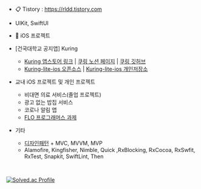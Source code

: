 
- 📋 Tistory : https://rldd.tistory.com   <br>

* UIKit, SwiftUI

* 🍎 iOS 프로젝트
* [건국대학교 공지앱] Kuring
   * [Kuring 앱스토어 링크](https://apps.apple.com/kr/app/%EC%BF%A0%EB%A7%81-%EA%B1%B4%EA%B5%AD%EB%8C%80%ED%95%99%EA%B5%90-%EA%B3%B5%EC%A7%80%EC%95%B1/id1609873520) | [쿠링 노션 페이지](https://www.notion.so/kuring/a69fdf7ff06848c2aedef1fdcf13ca57) | [쿠링 깃허브](https://github.com/KU-Stacks)
   * [Kuring-lite-ios 오픈소스](https://github.com/KU-Stacks/kuring-lite-ios) | [Kuring-lite-ios 개인저장소](https://github.com/lgvv/kuring-lite-ios)

* 교내 iOS 프로젝트 및 개인 프로젝트
   * 비대면 의료 서비스(졸업 프로젝트) 
   * 광고 없는 밥집 서비스 
   * 코로나 알림 앱 
   * [FLO 프로그래머스 과제](https://github.com/lgvv/FLO)

* 기타
  * [디자인패턴](https://github.com/lgvv/DesignPattern) + MVC, MVVM, MVP
  * Alamofire, Kingfisher, Nimble, Quick ,RxBlocking, RxCocoa, RxSwfit, RxTest, Snapkit, SwiftLint, Then 
 
 <br>
 
 
  [![Solved.ac Profile](http://mazassumnida.wtf/api/v2/generate_badge?boj=lgw9898)](https://solved.ac/lgw9898/)
  
